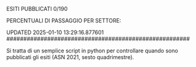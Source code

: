 ESITI PUBBLICATI 0/190 

PERCENTUALI DI PASSAGGIO PER SETTORE:

UPDATED 2025-01-10 13:29:16.877601
###################################################### 

Si tratta di un semplice script in python per controllare quando sono pubblicati gli esiti (ASN 2021, sesto quadrimestre).

